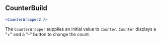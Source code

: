 ## CounterBuild

```jsx
<CounterWrapper2 />
```


The `CounterWrapper` supplies an initial value to `Counter`. `Counter` displays a "+" and a "-" button to change the count.

